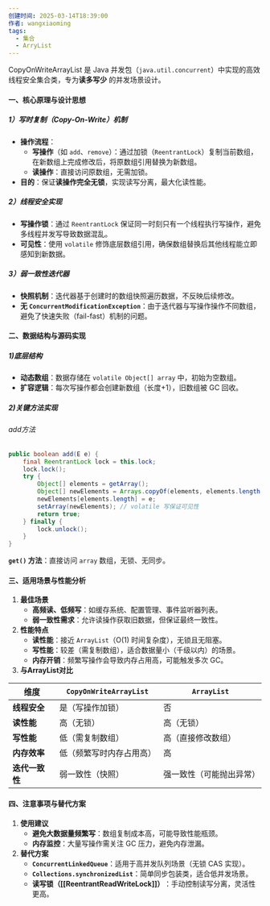 ```yaml
---
创建时间: 2025-03-14T18:39:00
作者: wangxiaoming
tags:
  - 集合
  - ArryList
---
```

CopyOnWriteArrayList 是 Java 并发包（`java.util.concurrent`）中实现的高效线程安全集合类，专为 ​**读多写少** 的并发场景设计。

#### 一、核心原理与设计思想
##### 1）写时复制（Copy-On-Write）机制
- **操作流程**：
    - ​**写操作**​（如 `add`、`remove`）：通过加锁（`ReentrantLock`）复制当前数组，在新数组上完成修改后，将原数组引用替换为新数组。
    - ​**读操作**：直接访问原数组，无需加锁。
- ​**目的**：保证 ​**读操作完全无锁**，实现读写分离，最大化读性能。

##### 2）线程安全实现
- ​**写操作锁**：通过 `ReentrantLock` 保证同一时刻只有一个线程执行写操作，避免多线程并发写导致数据混乱。
- ​**可见性**：使用 `volatile` 修饰底层数组引用，确保数组替换后其他线程能立即感知到新数据。

##### 3）弱一致性迭代器
- ​**快照机制**：迭代器基于创建时的数组快照遍历数据，不反映后续修改。
- ​**无 `ConcurrentModificationException`**：由于迭代器与写操作操作不同数组，避免了快速失败（fail-fast）机制的问题。

#### 二、数据结构与源码实现
##### 1)底层结构
- ​**动态数组**：数据存储在 `volatile Object[] array` 中，初始为空数组。
- ​**扩容逻辑**：每次写操作都会创建新数组（长度+1），旧数组被 GC 回收。
##### 2)关键方法实现
###### add方法
```java
public boolean add(E e) {
    final ReentrantLock lock = this.lock;
    lock.lock();
    try {
        Object[] elements = getArray();
        Object[] newElements = Arrays.copyOf(elements, elements.length + 1);
        newElements[elements.length] = e;
        setArray(newElements); // volatile 写保证可见性
        return true;
    } finally {
        lock.unlock();
    }
}
```
**`get()` 方法**：直接访问 `array` 数组，无锁、无同步。

#### 三、适用场景与性能分析
1. ​**最佳场景**
    - ​**高频读、低频写**：如缓存系统、配置管理、事件监听器列表。
    - ​**弱一致性需求**：允许读操作获取旧数据，但保证最终一致性。
2. ​**性能特点**
    - ​**读性能**：接近 `ArrayList`（O(1) 时间复杂度），无锁且无阻塞。
    - ​**写性能**：较差（需复制数组），适合数据量小（千级以内）的场景。
    - ​**内存开销**：频繁写操作会导致内存占用高，可能触发多次 GC。
3. ​**与ArrayList对比**

| ​**维度**    | `CopyOnWriteArrayList` | `ArrayList`  |
| ---------- | ---------------------- | ------------ |
| ​**线程安全**  | 是（写操作加锁）               | 否            |
| ​**读性能**   | 高（无锁）                  | 高（无锁）        |
| ​**写性能**   | 低（需复制数组）               | 高（直接修改数组）    |
| ​**内存效率**  | 低（频繁写时内存占用高）           | 高            |
| ​**迭代一致性** | 弱一致性（快照）               | 强一致性（可能抛出异常） |
#### 四、注意事项与替代方案
1. ​**使用建议**
    - ​**避免大数据量频繁写**：数组复制成本高，可能导致性能瓶颈。
    - ​**内存监控**：大量写操作需关注 GC 压力，避免内存泄漏。
2. ​**替代方案**
    - ​**`ConcurrentLinkedQueue`**：适用于高并发队列场景（无锁 CAS 实现）。
    - ​**`Collections.synchronizedList`**：简单同步包装类，适合低并发场景。
    - ​**读写锁（[[ReentrantReadWriteLock]]）​**：手动控制读写分离，灵活性更高。